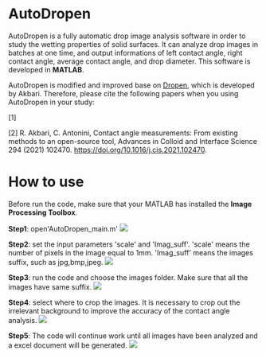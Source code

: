 # AutoDropen
AutoDropen is a fully automatic drop image analysis software in order to study the wetting properties of solid surfaces. It can analyze drop images in batches at one time, and output informations of left contact angle, right contact angle, average contact angle, and drop diameter. This software is developed in **MATLAB**.

AutoDropen is modified and improved base on [Dropen](https://doi.org/10.17632/wzchzbm58p.3), which is developed by Akbari. Therefore, please cite the following papers when you using AutoDropen in your study:

[1]

[2] R. Akbari, C. Antonini, Contact angle measurements: From existing methods to an open-source tool, Advances in Colloid and Interface Science 294 (2021) 102470. https://doi.org/10.1016/j.cis.2021.102470.

# How to use
Before run the code, make sure that your MATLAB has installed the **Image Processing Toolbox**.

**Step1**: open'AutoDropen_main.m'
![](https://github.com/Whale2333/AutoDropen/blob/main/How%20to%20use/Step1.png)

**Step2**: set the input parameters 'scale' and 'Imag_suff'. 'scale' means the number of pixels in the image equal to 1mm. 'Imag_suff' means the images suffix, such as jpg,bmp,jpeg.
![](https://github.com/Whale2333/AutoDropen/blob/main/How%20to%20use/Step2.png)

**Step3**: run the code and choose the images folder. Make sure that all the images have same suffix.
![](https://github.com/Whale2333/AutoDropen/blob/main/How%20to%20use/Step3.png)

**Step4**: select where to crop the images. It is necessary to crop out the irrelevant background to improve the accuracy of the contact angle analysis.
![](https://github.com/Whale2333/AutoDropen/blob/main/How%20to%20use/Step4.png)

**Step5**: The code will continue work until all images have been analyzed and a excel document will be generated.
![](https://github.com/Whale2333/AutoDropen/blob/main/How%20to%20use/Step5.png)

 
